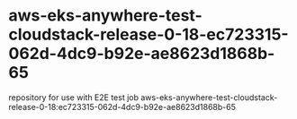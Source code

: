 # aws-eks-anywhere-test-cloudstack-release-0-18-ec723315-062d-4dc9-b92e-ae8623d1868b-65
repository for use with E2E test job aws-eks-anywhere-test-cloudstack-release-0-18:ec723315-062d-4dc9-b92e-ae8623d1868b-65

